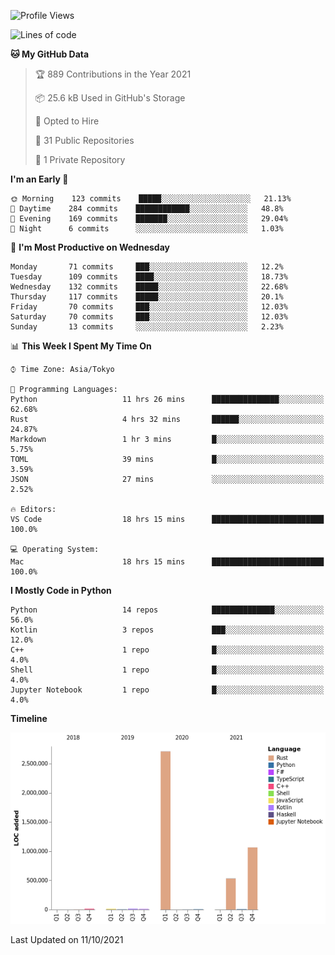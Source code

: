 <!--START_SECTION:waka-->
![Profile Views](http://img.shields.io/badge/Profile%20Views-0-blue)

![Lines of code](https://img.shields.io/badge/From%20Hello%20World%20I%27ve%20Written-4.4%20million%20lines%20of%20code-blue)

**🐱 My GitHub Data** 

> 🏆 889 Contributions in the Year 2021
 > 
> 📦 25.6 kB Used in GitHub's Storage 
 > 
> 💼 Opted to Hire
 > 
> 📜 31 Public Repositories 
 > 
> 🔑 1 Private Repository 
 > 
**I'm an Early 🐤** 

```text
🌞 Morning    123 commits    █████░░░░░░░░░░░░░░░░░░░░   21.13% 
🌆 Daytime    284 commits    ████████████░░░░░░░░░░░░░   48.8% 
🌃 Evening    169 commits    ███████░░░░░░░░░░░░░░░░░░   29.04% 
🌙 Night      6 commits      ░░░░░░░░░░░░░░░░░░░░░░░░░   1.03%

```
📅 **I'm Most Productive on Wednesday** 

```text
Monday       71 commits     ███░░░░░░░░░░░░░░░░░░░░░░   12.2% 
Tuesday      109 commits    ████░░░░░░░░░░░░░░░░░░░░░   18.73% 
Wednesday    132 commits    █████░░░░░░░░░░░░░░░░░░░░   22.68% 
Thursday     117 commits    █████░░░░░░░░░░░░░░░░░░░░   20.1% 
Friday       70 commits     ███░░░░░░░░░░░░░░░░░░░░░░   12.03% 
Saturday     70 commits     ███░░░░░░░░░░░░░░░░░░░░░░   12.03% 
Sunday       13 commits     ░░░░░░░░░░░░░░░░░░░░░░░░░   2.23%

```


📊 **This Week I Spent My Time On** 

```text
⌚︎ Time Zone: Asia/Tokyo

💬 Programming Languages: 
Python                   11 hrs 26 mins      ███████████████░░░░░░░░░░   62.68% 
Rust                     4 hrs 32 mins       ██████░░░░░░░░░░░░░░░░░░░   24.87% 
Markdown                 1 hr 3 mins         █░░░░░░░░░░░░░░░░░░░░░░░░   5.75% 
TOML                     39 mins             █░░░░░░░░░░░░░░░░░░░░░░░░   3.59% 
JSON                     27 mins             ░░░░░░░░░░░░░░░░░░░░░░░░░   2.52%

🔥 Editors: 
VS Code                  18 hrs 15 mins      █████████████████████████   100.0%

💻 Operating System: 
Mac                      18 hrs 15 mins      █████████████████████████   100.0%

```

**I Mostly Code in Python** 

```text
Python                   14 repos            ██████████████░░░░░░░░░░░   56.0% 
Kotlin                   3 repos             ███░░░░░░░░░░░░░░░░░░░░░░   12.0% 
C++                      1 repo              █░░░░░░░░░░░░░░░░░░░░░░░░   4.0% 
Shell                    1 repo              █░░░░░░░░░░░░░░░░░░░░░░░░   4.0% 
Jupyter Notebook         1 repo              █░░░░░░░░░░░░░░░░░░░░░░░░   4.0%

```


**Timeline**

![Chart not found](https://raw.githubusercontent.com/kitagawa-hr/kitagawa-hr/main/charts/bar_graph.png) 


 Last Updated on 11/10/2021
<!--END_SECTION:waka-->
